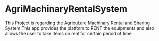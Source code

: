 # AgriMachinaryRentalSystem
This Project is regarding the Agriculture Machinary Rental and Sharing System 
This app provides the platform to RENT the equipments and also allows the user to take items on rent for certain peroid of time
